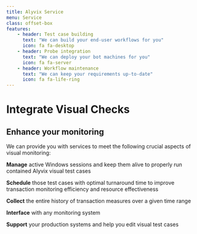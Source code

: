 ```yaml
---
title: Alyvix Service 
menu: Service
class: offset-box
features:
	- header: Test case building
	  text: "We can build your end-user workflows for you"
	  icon: fa fa-desktop
    - header: Probe integration
      text: "We can deploy your bot machines for you"
      icon: fa fa-server
	- header: Workflow maintenance
	  text: "We can keep your requirements up-to-date"
	  icon: fa fa-life-ring
---
```


# Integrate Visual Checks
## Enhance your monitoring

We can provide you with services to meet the following crucial aspects of
visual monitoring:

**Manage** active Windows sessions and keep them alive to properly run contained Alyvix visual test cases

**Schedule** those test cases with optimal turnaround time to improve transaction monitoring efficiency and resource effectiveness

**Collect** the entire history of transaction measures over a given time range

**Interface** with any monitoring system

**Support** your production systems and help you edit visual test cases

<!--
- info, subscriptions
- English, Italian, German
-->
